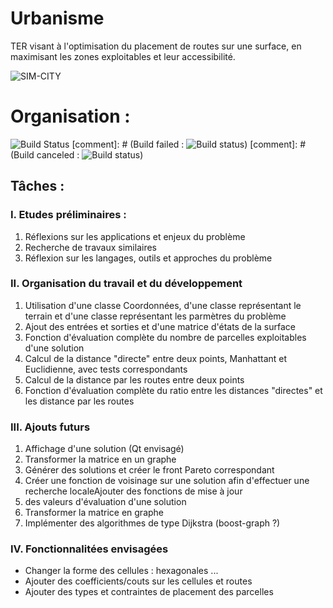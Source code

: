 Urbanisme
=========
TER visant à l'optimisation du placement de routes sur une surface, en maximisant les zones exploitables et leur accessibilité.

![SIM-CITY](http://eaassets-a.akamaihd.net/prod.simcity.com/sites/all/themes/prod-build/img/logo-simcity.png)

# Organisation :

![Build Status](https://blogs.jetbrains.com/teamcity/wp-content/uploads/2012/07/statusIcon-Ok.png)
[comment]: # (Build failed : ![Build status](https://blogs.jetbrains.com/teamcity/wp-content/uploads/2012/07/statusIcon-Failed.png))
[comment]: # (Build canceled : ![Build status](https://blogs.jetbrains.com/teamcity/wp-content/uploads/2012/07/statusIcon-Canceled.png))

## Tâches : 

### I. Etudes préliminaires :
1. Réflexions sur les applications et enjeux du problème 
2. Recherche de travaux similaires
3. Réflexion sur les langages, outils et approches du problème

### II. Organisation du travail et du développement
1. Utilisation d'une classe Coordonnées, d'une classe représentant le terrain et d'une classe représentant les parmètres du problème 
2. Ajout des entrées et sorties et d'une matrice d'états de la surface
3. Fonction d'évaluation complète du nombre de parcelles exploitables d'une solution
4. Calcul de la distance "directe" entre deux points, Manhattant et Euclidienne, avec tests correspondants
5. Calcul de la distance par les routes entre deux points
6. Fonction d'évaluation complète du ratio entre les distances "directes" et les distance par les routes

### III. Ajouts futurs
1. Affichage d'une solution (Qt envisagé)
2. Transformer la matrice en un graphe
3. Générer des solutions et créer le front Pareto correspondant
4. Créer une fonction de voisinage sur une solution afin d'effectuer une recherche localeAjouter des fonctions de mise à jour
5. des valeurs d'évaluation d'une solution
6. Transformer la matrice en graphe
7. Implémenter des algorithmes de type Dijkstra (boost-graph ?)

### IV. Fonctionnalitées envisagées
+ Changer la forme des cellules : hexagonales ...
+ Ajouter des coefficients/couts sur les cellules et routes
+ Ajouter des types et contraintes de placement des parcelles
